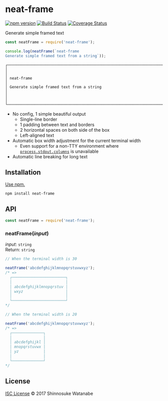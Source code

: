 # neat-frame

[![npm version](https://img.shields.io/npm/v/neat-frame.svg)](https://www.npmjs.com/package/neat-frame)
[![Build Status](https://travis-ci.org/shinnn/neat-frame.svg?branch=master)](https://travis-ci.org/shinnn/neat-frame)
[![Coverage Status](https://img.shields.io/coveralls/shinnn/neat-frame.svg)](https://coveralls.io/github/shinnn/neat-frame?branch=master)

Generate simple framed text

```javascript
const neatFrame = require('neat-frame');

console.log(neatFrame(`neat-frame
Generate simple framed text from a string`));
```

```
┌──────────────────────────────────────────────────────────────────────────┐
│                                                                          │
│ neat-frame                                                               │
│ Generate simple framed text from a string                                │
│                                                                          │
└──────────────────────────────────────────────────────────────────────────┘
```

* No config, 1 simple beautiful output
  * Single-line border
  * 1 padding between text and borders
  * 2 horizontal spaces on both side of the box
  * Left-aligned text
* Automatic box width adjustment for the current terminal width
  * Even support for a non-TTY environment where [`process.stdout.columns`](https://nodejs.org/api/tty.html#tty_writestream_columns) is unavailable
* Automatic line breaking for long text

## Installation

[Use npm.](https://docs.npmjs.com/cli/install)

```
npm install neat-frame
```

## API

```javascript
const neatFrame = require('neat-frame');
```

### neatFrame(*input*)

*input*: `string`  
Return: `string`

```javascript
// When the terminal width is 30

neatFrame('abcdefghijklmnopqrstuvwxyz');
/* =>
  ┌────────────────────────┐
  │                        │
  │ abcdefghijklmnopqrstuv │
  │ wxyz                   │
  │                        │
  └────────────────────────┘
*/

// When the terminal width is 20

neatFrame('abcdefghijklmnopqrstuvwxyz');
/* =>
  ┌──────────────┐
  │              │
  │ abcdefghijkl │
  │ mnopqrstuvwx │
  │ yz           │
  │              │
  └──────────────┘
*/
```

## License

[ISC License](./LICENSE) © 2017 Shinnosuke Watanabe
